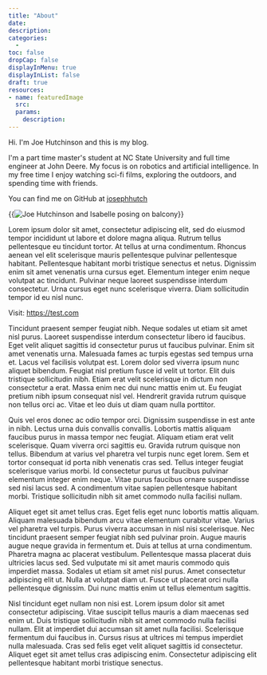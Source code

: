 ```yaml
---
title: "About"
date: 
description: 
categories:
  - 
toc: false
dropCap: false
displayInMenu: true
displayInList: false
draft: true
resources:
- name: featuredImage
  src: 
  params:
    description: 
---
```


Hi. I'm Joe Hutchinson and this is my blog.

I'm a part time master's student at NC State University and full time engineer at John Deere. My focus is on robotics and artificial intelligence. In my free time I enjoy watching sci-fi films, exploring the outdoors, and spending time with friends.

You can find me on GitHub at [josephhutch](https://github.com/josephhutch/)

{{<image src="me.jpg" alt="Joe Hutchinson and Isabelle posing on balcony">}}

Lorem ipsum dolor sit amet, consectetur adipiscing elit, sed do eiusmod tempor incididunt ut labore et dolore magna aliqua. Rutrum tellus pellentesque eu tincidunt tortor. At tellus at urna condimentum. Rhoncus aenean vel elit scelerisque mauris pellentesque pulvinar pellentesque habitant. Pellentesque habitant morbi tristique senectus et netus. Dignissim enim sit amet venenatis urna cursus eget. Elementum integer enim neque volutpat ac tincidunt. Pulvinar neque laoreet suspendisse interdum consectetur. Urna cursus eget nunc scelerisque viverra. Diam sollicitudin tempor id eu nisl nunc.

Visit: https://test.com

Tincidunt praesent semper feugiat nibh. Neque sodales ut etiam sit amet nisl purus. Laoreet suspendisse interdum consectetur libero id faucibus. Eget velit aliquet sagittis id consectetur purus ut faucibus pulvinar. Enim sit amet venenatis urna. Malesuada fames ac turpis egestas sed tempus urna et. Lacus vel facilisis volutpat est. Lorem dolor sed viverra ipsum nunc aliquet bibendum. Feugiat nisl pretium fusce id velit ut tortor. Elit duis tristique sollicitudin nibh. Etiam erat velit scelerisque in dictum non consectetur a erat. Massa enim nec dui nunc mattis enim ut. Eu feugiat pretium nibh ipsum consequat nisl vel. Hendrerit gravida rutrum quisque non tellus orci ac. Vitae et leo duis ut diam quam nulla porttitor.

Quis vel eros donec ac odio tempor orci. Dignissim suspendisse in est ante in nibh. Lectus urna duis convallis convallis. Lobortis mattis aliquam faucibus purus in massa tempor nec feugiat. Aliquam etiam erat velit scelerisque. Quam viverra orci sagittis eu. Gravida rutrum quisque non tellus. Bibendum at varius vel pharetra vel turpis nunc eget lorem. Sem et tortor consequat id porta nibh venenatis cras sed. Tellus integer feugiat scelerisque varius morbi. Id consectetur purus ut faucibus pulvinar elementum integer enim neque. Vitae purus faucibus ornare suspendisse sed nisi lacus sed. A condimentum vitae sapien pellentesque habitant morbi. Tristique sollicitudin nibh sit amet commodo nulla facilisi nullam.

Aliquet eget sit amet tellus cras. Eget felis eget nunc lobortis mattis aliquam. Aliquam malesuada bibendum arcu vitae elementum curabitur vitae. Varius vel pharetra vel turpis. Purus viverra accumsan in nisl nisi scelerisque. Nec tincidunt praesent semper feugiat nibh sed pulvinar proin. Augue mauris augue neque gravida in fermentum et. Duis at tellus at urna condimentum. Pharetra magna ac placerat vestibulum. Pellentesque massa placerat duis ultricies lacus sed. Sed vulputate mi sit amet mauris commodo quis imperdiet massa. Sodales ut etiam sit amet nisl purus. Amet consectetur adipiscing elit ut. Nulla at volutpat diam ut. Fusce ut placerat orci nulla pellentesque dignissim. Dui nunc mattis enim ut tellus elementum sagittis.

Nisl tincidunt eget nullam non nisi est. Lorem ipsum dolor sit amet consectetur adipiscing. Vitae suscipit tellus mauris a diam maecenas sed enim ut. Duis tristique sollicitudin nibh sit amet commodo nulla facilisi nullam. Elit at imperdiet dui accumsan sit amet nulla facilisi. Scelerisque fermentum dui faucibus in. Cursus risus at ultrices mi tempus imperdiet nulla malesuada. Cras sed felis eget velit aliquet sagittis id consectetur. Aliquet eget sit amet tellus cras adipiscing enim. Consectetur adipiscing elit pellentesque habitant morbi tristique senectus.